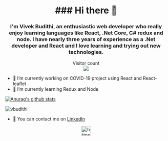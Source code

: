 <h1 align="center">### Hi there 👋</h1> 

<h3 align="center"> I'm Vivek Budithi, an enthusiastic web developer who really enjoy learning languages like React, .Net Core, C# redux and node. I have nearly three years of experience as a .Net developer and React and I love learning and trying out new technologies.</h3>

<p align="center"> 
  Visitor count<br>
  <img src="https://profile-counter.glitch.me/vbudithi/count.svg" />
</p>

- 🔭 I’m currently working on COVID-19 project using React and React-leaflet
- 🌱 I’m currently learning Redux and Node

[![Anurag's github stats](https://github-readme-stats.vercel.app/api?username=vbudithi&show_icons=true&theme=radical)](https://github.com/anuraghazra/github-readme-stats)



</p><p><img align="center" src="https://github-readme-stats.vercel.app/api/top-langs/?username=vbudithi&layout=compact&hide=html" alt="vbudithi" /></p>

- 💬 You can contact me on [LinkedIn](https://www.linkedin.com/in/vivek-budithi-a0ab33154/) 

<p align="center">
<a href="https://www.linkedin.com/in/vivek-budithi-a0ab33154/" target="blank"><img align="center" src="https://cdn.jsdelivr.net/npm/simple-icons@3.0.1/icons/linkedin.svg" alt="https://www.linkedin.com/in/vivek-budithi-a0ab33154/" height="30" width="30" /></a>
</p>


